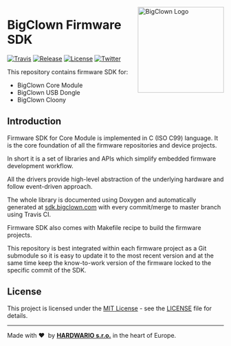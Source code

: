 <a href="https://www.bigclown.com/"><img src="https://bigclown.sirv.com/logo.png" width="200" alt="BigClown Logo" align="right"></a>

# BigClown Firmware SDK

[![Travis](https://img.shields.io/travis/bigclownlabs/bcf-sdk/master.svg)](https://travis-ci.org/bigclownlabs/bcf-sdk)
[![Release](https://img.shields.io/github/release/bigclownlabs/bcf-sdk.svg)](https://github.com/bigclownlabs/bcf-sdk/releases)
[![License](https://img.shields.io/github/license/bigclownlabs/bcf-sdk.svg)](https://github.com/bigclownlabs/bcf-sdk/blob/master/LICENSE)
[![Twitter](https://img.shields.io/twitter/follow/BigClownLabs.svg?style=social&label=Follow)](https://twitter.com/BigClownLabs)

This repository contains firmware SDK for:

* BigClown Core Module
* BigClown USB Dongle
* BigClown Cloony

## Introduction

Firmware SDK for Core Module is implemented in C (ISO C99) language.
It is the core foundation of all the firmware repositories and device projects.

In short it is a set of libraries and APIs which simplify embedded firmware development workflow.

All the drivers provide high-level abstraction of the underlying hardware and follow event-driven approach.

The whole library is documented using Doxygen and automatically generated at [sdk.bigclown.com](http://sdk.bigclown.com) with every commit/merge to master branch using Travis CI.

Firmware SDK also comes with Makefile recipe to build the firmware projects.

This repository is best integrated within each firmware project as a Git submodule so it is easy to update it to the most recent version and at the same time keep the know-to-work version of the firmware locked to the specific commit of the SDK.

## License

This project is licensed under the [MIT License](https://opensource.org/licenses/MIT/) - see the [LICENSE](LICENSE) file for details.

---

Made with &#x2764;&nbsp; by [**HARDWARIO s.r.o.**](https://www.hardwario.com/) in the heart of Europe.
